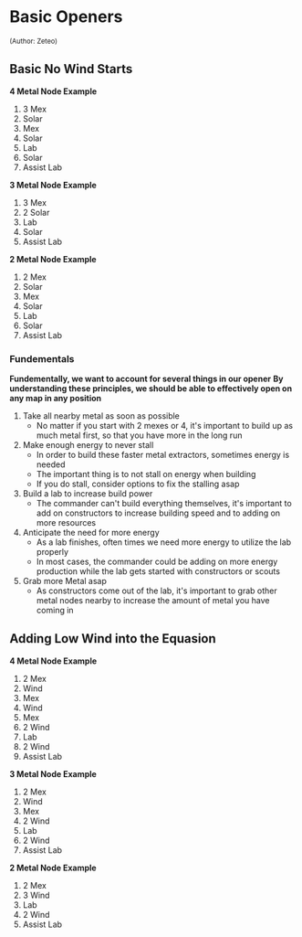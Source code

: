 
# Basic Openers
<sub></sup>(Author: Zeteo)</sup></sub>


## Basic No Wind Starts
**4 Metal Node Example**
1) 3 Mex
2) Solar
3) Mex
4) Solar
5) Lab
6) Solar
7) Assist Lab
   
**3 Metal Node Example**
1) 3 Mex
2) 2 Solar
3) Lab
4) Solar
5) Assist Lab

**2 Metal Node Example**
1) 2 Mex
2) Solar
3) Mex
4) Solar
5) Lab
6) Solar
7) Assist Lab

### Fundementals

**Fundementally, we want to account for several things in our opener**
**By understanding these principles, we should be able to effectively open on any map in any position**

1) Take all nearby metal as soon as possible
     - No matter if you start with 2 mexes or 4, it's important to build up as much metal first, so that you have more in the long run
3) Make enough energy to never stall
     - In order to build these faster metal extractors, sometimes energy is needed
     - The important thing is to not stall on energy when building
     - If you do stall, consider options to fix the stalling asap
5) Build a lab to increase build power
     - The commander can't build everything themselves, it's important to add on constructors to increase building speed and to adding on more resources
7) Anticipate the need for more energy
     - As a lab finishes, often times we need more energy to utilize the lab properly
     - In most cases, the commander could be adding on more energy production while the lab gets started with constructors or scouts
9) Grab more Metal asap
     - As constructors come out of the lab, it's important to grab other metal nodes nearby to increase the amount of metal you have coming in


## Adding Low Wind into the Equasion
**4 Metal Node Example**
1) 2 Mex
2) Wind
3) Mex
4) Wind
5) Mex
6) 2 Wind
7) Lab
8) 2 Wind
9) Assist Lab
   
**3 Metal Node Example**
1) 2 Mex
2) Wind
3) Mex
4) 2 Wind
5) Lab
6) 2 Wind
7) Assist Lab

**2 Metal Node Example**
1) 2 Mex
2) 3 Wind
3) Lab
4) 2 Wind
5) Assist Lab















